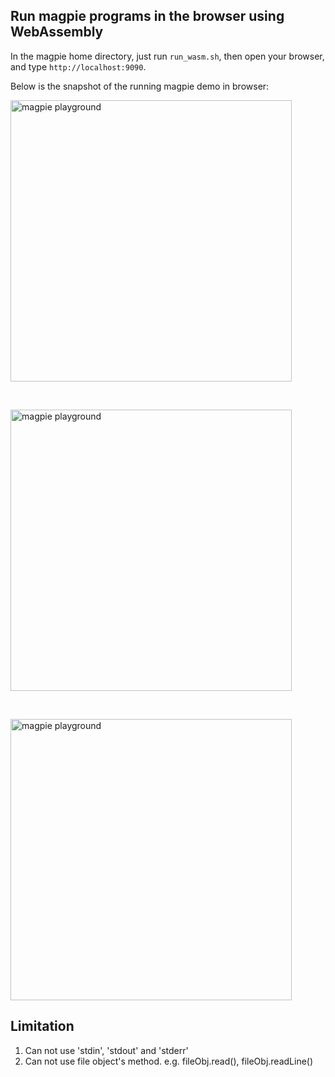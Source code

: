 ## Run magpie programs in the browser using WebAssembly

In the magpie home directory, just run `run_wasm.sh`, then
open your browser, and type `http://localhost:9090`.


Below is the snapshot of the running magpie demo in browser:

<p>
    <img alt="magpie playground" src="https://github.com/haifenghuang/magpie/blob/master/wasm/magpie_playground.png?raw=true" width="450" height="450">
</p>

<br>
<p>
    <img alt="magpie playground" src="https://github.com/haifenghuang/magpie/blob/master/wasm/magpie_playground2.png?raw=true" width="450" height="450">
</p>

<br>
<p>
    <img alt="magpie playground" src="https://github.com/haifenghuang/magpie/blob/master/wasm/magpie_playground3.png?raw=true" width="450" height="450">
</p>

## Limitation

1. Can not use 'stdin', 'stdout' and 'stderr'
2. Can not use file object's method. e.g. fileObj.read(), fileObj.readLine()
